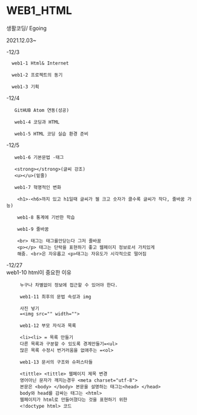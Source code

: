 # WEB1_HTML
생활코딩/ Egoing

2021.12.03~



-12/3

      web1-1 Html& Internet

      web1-2 프로젝트의 동기

      web1-3 기획

-12/4

       GitHUB Atom 연동(성공)

       web1-4 코딩과 HTML

       web1-5 HTML 코딩 실습 환경 준비


-12/5

       web1-6 기본문법 -태그

       <strong></strong>(글씨 강조)
       <u></u>(밑줄)

       web1-7 혁명적인 변화

        <h1>-<h6>까지 있고 h1일때 글씨가 젤 크고 숫자가 클수록 글씨가 작다, 줄바꿈 가능)

        web1-8 통계에 기반한 학습

        web1-9 줄바꿈

        <br> 태그는 태그를안닫는다 그저 줄바꿈
        <p></p> 태그는 단락을 표현하기 좋고 웹페이지 정보로서 가치있게
        해줌. <br>은 자유롭고 <p>태그는 자유도가 시각적으로 떨어짐


  -12/27  
         web1-10 html이 중요한 이유


         누구나 차별없이 정보에 접근할 수 있어야 한다.

         web1-11 최후의 문법 속성과 img

         사진 넣기
         =<img src="" width="">

         web1-12 부모 자식과 목록

         <li><li> = 목록 만들기
         다른 목록과 구분할 수 있도록 경계만들기=<ul>
         많은 목록 수정시 번거러움을 없애주는 =<ol>

         web1-13 문서의 구조와 슈퍼스타들

         <tittle> <tittle> 웹페이지 제목 변경
         영어아닌 문자가 깨지는경우 <meta charset="utf-8">
         본문은 <body> </body> 본문을 설명하는 태그는<head> </head>
         body와 head를 감싸는 태그는 <html>
         웹페이지가 html로 만들어졌다는 것을 표현하기 위한
         <!doctype html> 코드
